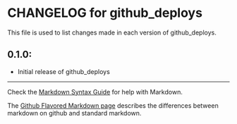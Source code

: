 # CHANGELOG for github_deploys

This file is used to list changes made in each version of github_deploys.

## 0.1.0:

* Initial release of github_deploys

- - - 
Check the [Markdown Syntax Guide](http://daringfireball.net/projects/markdown/syntax) for help with Markdown.

The [Github Flavored Markdown page](http://github.github.com/github-flavored-markdown/) describes the differences between markdown on github and standard markdown.
